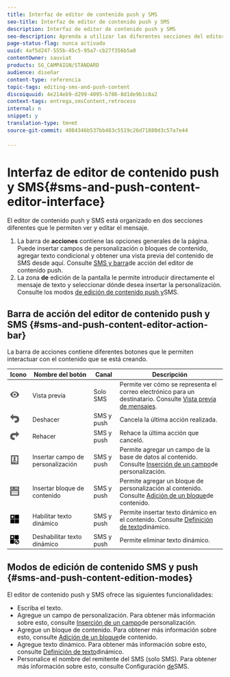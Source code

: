 ```yaml
---
title: Interfaz de editor de contenido push y SMS
seo-title: Interfaz de editor de contenido push y SMS
description: Interfaz de editor de contenido push y SMS
seo-description: Aprenda a utilizar las diferentes secciones del editor para modificar el contenido de mensajes SMS y push.
page-status-flag: nunca activado
uuid: 4af5d247-555b-45c5-95a7-cb27f356b5a0
contentOwner: sauviat
products: SG_CAMPAIGN/STANDARD
audience: diseñar
content-type: referencia
topic-tags: editing-sms-and-push-content
discoiquuid: 4e214eb9-d299-4095-b786-8d1de9b1c8a2
context-tags: entrega,smsContent,retroceso
internal: n
snippet: y
translation-type: tm+mt
source-git-commit: 4084346b537bb483c5519c26d71880d3c57a7e44

---
```



# Interfaz de editor de contenido push y SMS{#sms-and-push-content-editor-interface}

El editor de contenido push y SMS está organizado en dos secciones diferentes que le permiten ver y editar el mensaje.

1. La barra de **acciones** contiene las opciones generales de la página. Puede insertar campos de personalización o bloques de contenido, agregar texto condicional y obtener una vista previa del contenido de SMS desde aquí. Consulte [SMS y barra](../../channels/using/sms-and-push-content-editor-interface.md#sms-and-push-content-editor-action-bar)de acción del editor de contenido push.
1. La zona **de** edición de la pantalla le permite introducir directamente el mensaje de texto y seleccionar dónde desea insertar la personalización. Consulte los modos [de edición de contenido push y](../../channels/using/sms-and-push-content-editor-interface.md#sms-and-push-content-edition-modes)SMS.

## Barra de acción del editor de contenido push y SMS {#sms-and-push-content-editor-action-bar}

La barra de acciones contiene diferentes botones que le permiten interactuar con el contenido que se está creando.

<table> 
 <thead> 
  <tr> 
   <th> Icono<br /> </th> 
   <th> Nombre del botón<br /> </th> 
   <th> Canal<br /> </th> 
   <th> Descripción<br /> </th> 
  </tr> 
 </thead> 
 <tbody> 
  <tr> 
   <td> <img height="21px" src="assets/viewon_darkgrey-24px.png" /> <br /> </td> 
   <td> <span class="uicontrol">Vista previa</span><br /> </td> 
   <td> Solo SMS<br /> </td> 
   <td> Permite ver cómo se representa el correo electrónico para un destinatario. Consulte <a href="../../sending/using/previewing-messages.md">Vista previa de mensajes</a>.<br /> </td> 
  </tr> 
  <tr> 
   <td> <img height="21px" src="assets/undo_darkgrey-24px.png" /> <br /> </td> 
   <td> <span class="uicontrol">Deshacer</span><br /> </td> 
   <td> SMS y push<br /> </td> 
   <td> Cancela la última acción realizada.<br /> </td> 
  </tr> 
  <tr> 
   <td> <img height="21px" src="assets/redo_darkgrey-24px.png" /> <br /> </td> 
   <td> <span class="uicontrol">Rehacer</span><br /> </td> 
   <td> SMS y push<br /> </td> 
   <td> Rehace la última acción que canceló.<br /> </td> 
  </tr> 
  <tr> 
   <td> <img height="21px" src="assets/personalization_field_darkgrey-24px.png" /> <br /> </td> 
   <td> <span class="uicontrol">Insertar campo</span> de personalización <br /> </td> 
   <td> SMS y push<br /> </td> 
   <td> Permite agregar un campo de la base de datos al contenido. Consulte <a href="../../designing/using/personalization.md#inserting-a-personalization-field" target="_blank">Inserción de un campo</a>de personalización.<br /> </td> 
  </tr> 
  <tr> 
   <td> <img height="21px" src="assets/personalization_block_darkgrey-24px.png" /> <br /> </td> 
   <td> <span class="uicontrol">Insertar bloque</span> de contenido <br /> </td> 
   <td> SMS y push<br /> </td> 
   <td> Permite agregar un bloque de personalización al contenido. Consulte <a href="../../designing/using/personalization.md#adding-a-content-block" target="_blank">Adición de un bloque</a>de contenido.<br /> </td> 
  </tr> 
  <tr> 
   <td> <img height="21px" src="assets/dynamiccontent_24px.png" /> <br /> </td> 
   <td> <span class="uicontrol">Habilitar texto</span> dinámico <br /> </td> 
   <td> SMS y push<br /> </td> 
   <td> Permite insertar texto dinámico en el contenido. Consulte <a href="../../channels/using/defining-dynamic-text.md" target="_blank">Definición de texto</a>dinámico.<br /> </td> 
  </tr> 
  <tr> 
   <td> <img height="21px" src="assets/dynamiccontentdisable_24px.png" /> <br /> </td> 
   <td> <span class="uicontrol">Deshabilitar texto</span> dinámico <br /> </td> 
   <td> SMS y push<br /> </td> 
   <td> Permite eliminar texto dinámico.<br /> </td> 
  </tr> 
 </tbody> 
</table>

## Modos de edición de contenido SMS y push {#sms-and-push-content-edition-modes}

El editor de contenido push y SMS ofrece las siguientes funcionalidades:

* Escriba el texto.
* Agregue un campo de personalización. Para obtener más información sobre esto, consulte [Inserción de un campo](../../designing/using/personalization.md#inserting-a-personalization-field)de personalización.
* Agregue un bloque de contenido. Para obtener más información sobre esto, consulte [Adición de un bloque](../../designing/using/personalization.md#adding-a-content-block)de contenido.
* Agregue texto dinámico. Para obtener más información sobre esto, consulte [Definición de texto](../../channels/using/defining-dynamic-text.md)dinámico.
* Personalice el nombre del remitente del SMS (solo SMS). Para obtener más información sobre esto, consulte Configuración [de](../../administration/using/configuring-sms-channel.md#configuring-sms-properties)SMS.

